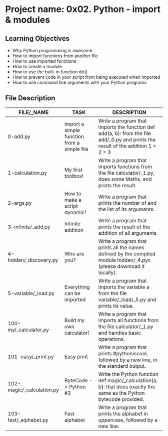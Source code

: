 # Project name: 0x02. Python - import & modules
## Learning Objectives

-    Why Python programming is awesome
-    How to import functions from another file
-    How to use imported functions
-    How to create a module
-    How to use the built-in function dir()
-    How to prevent code in your script from being executed when imported
-    How to use command line arguments with your Python programs

## File Description
| **FILE/_NAME**            | **TASK**                                    | **DESCRIPTION**                                                                                                                 |
|--------------------------|---------------------------------------------|---------------------------------------------------------------------------------------------------------------------------------|
| 0-add.py                 | Import a simple function from a simple file | Write a program that imports the function def add(a, b): from the file add/_0.py and prints the result of the addition 1 + 2 = 3 |
| 1-calculation.py         | My first toolbox!                           | Write a program that imports functions from the file calculator/_1.py, does some Maths, and prints the result.                   |
| 2-args.py                | How to make a script dynamic!               | Write a program that prints the number of and the list of its arguments.                                                        |
| 3-infinite/_add.py        | Infinite addition                           | Write a program that prints the result of the addition of all arguments                                                         |
| 4-hidden/_discovery.py    | Who are you?                                | Write a program that prints all the names defined by the compiled module hidden/_4.pyc (please download it locally).             |
| 5-variable/_load.py       | Everything can be imported                  | Write a program that imports the variable a from the file variable/_load/_5.py and prints its value.                              |
| 100-my/_calculator.py     | Build my own calculator!                    | Write a program that imports all functions from the file calculator/_1.py and handles basic operations.                          |
| 101-easy/_print.py        | Easy print                                  | Write a program that prints #pythoniscool, followed by a new line, in the standard output.                                      |
| 102-magic/_calculation.py | ByteCode -> Python #3                       | Write the Python function def magic/_calculation(a, b): that does exactly the same as the Python bytecode provided.              |
| 103-fast/_alphabet.py     | Fast alphabet                               | Write a program that prints the alphabet in uppercase, followed by a new line.                                                  |

